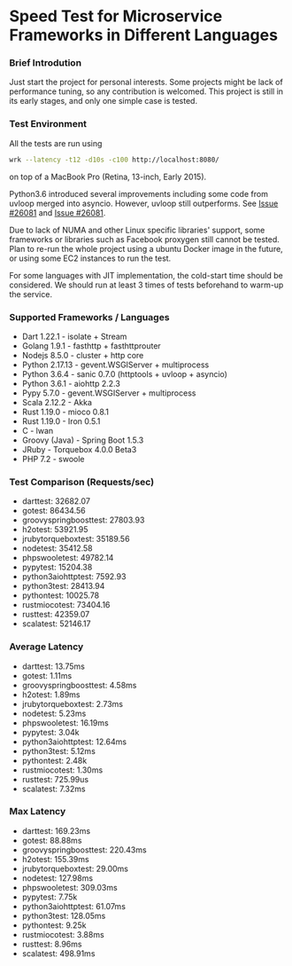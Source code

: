 # Speed Test for Microservice Frameworks in Different Languages

### Brief Introdution
Just start the project for personal interests.
Some projects might be lack of performance tuning, so any contribution is welcomed.
This project is still in its early stages, and only one simple case is tested.

### Test Environment
All the tests are run using
```bash
wrk --latency -t12 -d10s -c100 http://localhost:8080/
```
on top of a MacBook Pro (Retina, 13-inch, Early 2015).

Python3.6 introduced several improvements including some code from uvloop
merged into asyncio. However, uvloop still outperforms. See [Issue #26081](http://bugs.python.org/issue28544) and [Issue #26081](https://bugs.python.org/issue26081).

Due to lack of NUMA and other Linux specific libraries' support,
some frameworks or libraries such as Facebook proxygen still cannot be tested. Plan to re-run the whole project using a ubuntu Docker image in the future, or using some EC2 instances to run the test.

For some languages with JIT implementation, the cold-start time should be considered. We should run at least 3 times of tests beforehand to warm-up the service.

### Supported Frameworks / Languages
 * Dart 1.22.1 - isolate + Stream
 * Golang 1.9.1 - fasthttp + fasthttprouter
 * Nodejs 8.5.0 - cluster + http core
 * Python 2.17.13 - gevent.WSGIServer + multiprocess
 * Python 3.6.4 - sanic 0.7.0 (httptools + uvloop + asyncio)
 * Python 3.6.1 - aiohttp 2.2.3
 * Pypy 5.7.0 - gevent.WSGIServer + multiprocess
 * Scala 2.12.2 - Akka
 * Rust 1.19.0 - mioco 0.8.1
 * Rust 1.19.0 - Iron 0.5.1
 * C - lwan
 * Groovy (Java) - Spring Boot 1.5.3
 * JRuby - Torquebox 4.0.0 Beta3
 * PHP 7.2 - swoole

### Test Comparison (Requests/sec)
 * darttest:                32682.07
 * gotest:                86434.56
 * groovyspringboosttest:                27803.93
 * h2otest:                53921.95
 * jrubytorqueboxtest:                35189.56
 * nodetest:                35412.58
 * phpswooletest:                49782.14
 * pypytest:                15204.38
 * python3aiohttptest:                 7592.93
 * python3test:                28413.94
 * pythontest:                10025.78
 * rustmiocotest:                73404.16
 * rusttest:                42359.07
 * scalatest:                52146.17

### Average Latency
 * darttest: 13.75ms
 * gotest: 1.11ms
 * groovyspringboosttest: 4.58ms
 * h2otest: 1.89ms
 * jrubytorqueboxtest: 2.73ms
 * nodetest: 5.23ms
 * phpswooletest: 16.19ms
 * pypytest: 3.04k
 * python3aiohttptest: 12.64ms
 * python3test: 5.12ms
 * pythontest: 2.48k
 * rustmiocotest: 1.30ms
 * rusttest: 725.99us
 * scalatest: 7.32ms

### Max Latency
 * darttest: 169.23ms
 * gotest: 88.88ms
 * groovyspringboosttest: 220.43ms
 * h2otest: 155.39ms
 * jrubytorqueboxtest: 29.00ms
 * nodetest: 127.98ms
 * phpswooletest: 309.03ms
 * pypytest: 7.75k
 * python3aiohttptest: 61.07ms
 * python3test: 128.05ms
 * pythontest: 9.25k
 * rustmiocotest: 3.88ms
 * rusttest: 8.96ms
 * scalatest: 498.91ms
